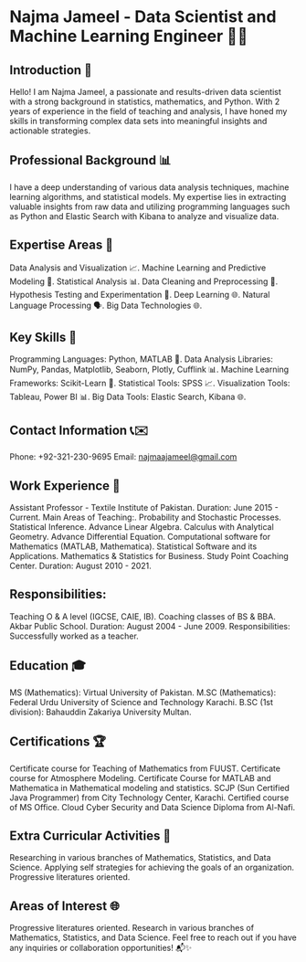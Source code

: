 # Najma Jameel - Data Scientist and Machine Learning Engineer 👩‍💻
## Introduction 🚀
Hello! I am Najma Jameel, a passionate and results-driven data scientist with a strong background in statistics, mathematics, and Python. With 2 years of experience in the field of teaching and analysis, I have honed my skills in transforming complex data sets into meaningful insights and actionable strategies.

## Professional Background 📊
I have a deep understanding of various data analysis techniques, machine learning algorithms, and statistical models. My expertise lies in extracting valuable insights from raw data and utilizing programming languages such as Python and Elastic Search with Kibana to analyze and visualize data.

## Expertise Areas 🧠
Data Analysis and Visualization 📈.
Machine Learning and Predictive Modeling 🤖.
Statistical Analysis 📊.
Data Cleaning and Preprocessing 🧹.
Hypothesis Testing and Experimentation 🧪.
Deep Learning 🌐.
Natural Language Processing 🗣️.
Big Data Technologies 🌐.

## Key Skills 🔧
Programming Languages: Python, MATLAB 🐍.
Data Analysis Libraries: NumPy, Pandas, Matplotlib, Seaborn, Plotly, Cufflink 📊.
Machine Learning Frameworks: Scikit-Learn 🤖.
Statistical Tools: SPSS 📈.
Visualization Tools: Tableau, Power BI 📊.
Big Data Tools: Elastic Search, Kibana 🌐.

## Contact Information 📞✉️
Phone: +92-321-230-9695      Email: najmaajameel@gmail.com

## Work Experience 💼
Assistant Professor - Textile Institute of Pakistan.
Duration: June 2015 - Current.
Main Areas of Teaching:.
Probability and Stochastic Processes.
Statistical Inference.
Advance Linear Algebra.
Calculus with Analytical Geometry.
Advance Differential Equation.
Computational software for Mathematics (MATLAB, Mathematica).
Statistical Software and its Applications.
Mathematics & Statistics for Business.
Study Point Coaching Center.
Duration: August 2010 - 2021.

## Responsibilities:
Teaching O & A level (IGCSE, CAIE, IB).
Coaching classes of BS & BBA.
Akbar Public School.
Duration: August 2004 - June 2009.
Responsibilities: Successfully worked as a teacher.

## Education 🎓
MS (Mathematics): Virtual University of Pakistan.
M.SC (Mathematics): Federal Urdu University of Science and Technology Karachi.
B.SC (1st division): Bahauddin Zakariya University Multan.

## Certifications 🏆
Certificate course for Teaching of Mathematics from FUUST.
Certificate course for Atmosphere Modeling.
Certificate Course for MATLAB and Mathematica in Mathematical modeling and statistics.
SCJP (Sun Certified Java Programmer) from City Technology Center, Karachi.
Certified course of MS Office.
Cloud Cyber Security and Data Science Diploma from Al-Nafi.

## Extra Curricular Activities 🌟
Researching in various branches of Mathematics, Statistics, and Data Science.
Applying self strategies for achieving the goals of an organization.
Progressive literatures oriented.

## Areas of Interest 🌐
Progressive literatures oriented.
Research in various branches of Mathematics, Statistics, and Data Science.
Feel free to reach out if you have any inquiries or collaboration opportunities! 📬✨
